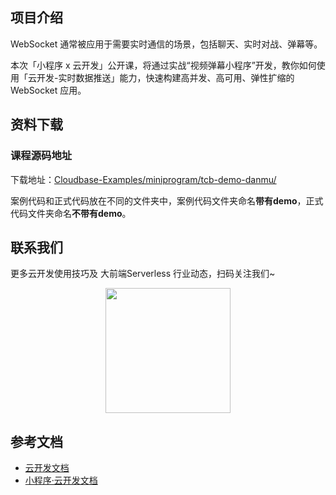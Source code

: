 ## 项目介绍

WebSocket 通常被应用于需要实时通信的场景，包括聊天、实时对战、弹幕等。

本次「小程序 x 云开发」公开课，将通过实战“视频弹幕小程序”开发，教你如何使用「云开发-实时数据推送」能力，快速构建高并发、高可用、弹性扩缩的 WebSocket 应用。

## 资料下载

### 课程源码地址

下载地址：[Cloudbase-Examples/miniprogram/tcb-demo-danmu/](https://github.com/TencentCloudBase/Cloudbase-Examples/tree/master/miniprogram/tcb-demo-danmu)

案例代码和正式代码放在不同的文件夹中，案例代码文件夹命名**带有demo**，正式代码文件夹命名**不带有demo**。

## 联系我们

更多云开发使用技巧及 大前端Serverless 行业动态，扫码关注我们~

<p align="center">
    <img src="https://puui.qpic.cn/vupload/0/20190603_1559545575934_lettsbvkvdn.jpeg/0" width="200px">
</p>


## 参考文档

- [云开发文档](https://docs.cloudbase.net/)
- [小程序·云开发文档](https://developers.weixin.qq.com/miniprogram/dev/wxcloud/basis/getting-started.html)

